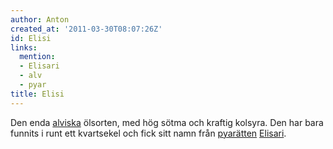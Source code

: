 ```yaml
---
author: Anton
created_at: '2011-03-30T08:07:26Z'
id: Elisi
links:
  mention:
  - Elisari
  - alv
  - pyar
title: Elisi
---
```


Den enda [alviska] ölsorten, med hög sötma och kraftig kolsyra. Den har bara funnits i runt ett
kvartsekel och fick sitt namn från [pyarätten][] [Elisari].

  [alviska]: alv
  [pyarätten]: pyar
  [Elisari]: Elisari
